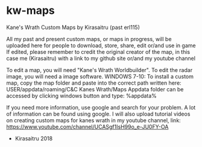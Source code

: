 # kw-maps
Kane's Wrath Custom Maps by Kirasaitru (past erl115)

All my past and present custom maps, or maps in progress, will be uploaded here for people to download, store, share, edit or/and use in game
If edited, please remember to credit the original creator of the map, in this case me (Kirasaitru) with a link to my github site or/and my youtube channel

To edit a map, you will need "Kane's Wrath Worldbuilder". To edit the radar image, you will need a image software.
WINDOWS 7-10: To install a custom map, copy the map folder and paste into the correct path written here: USER/appdata/roaming/C&C Kanes Wrath/Maps
Appdata folder can be accessed by clicking windows button and type: %appdata%

If you need more information, use google and search for your problem. A lot of information can be found using google.
I will also upload tutorial videos on creating custom maps for kanes wrath in my youtube channel, link:
https://www.youtube.com/channel/UCASgf1IsH99o_e-JU0FY-OA



- Kirasaitru 2018
